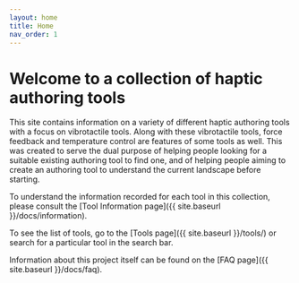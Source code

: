 ```yaml
---
layout: home
title: Home
nav_order: 1
---
```


# Welcome to a collection of haptic authoring tools

This site contains information on a variety of different haptic authoring tools with a focus on vibrotactile tools.
Along with these vibrotactile tools, force feedback and temperature control are features of some tools as well.
This was created to serve the dual purpose of helping people looking for a suitable existing authoring tool to find one, and of helping people aiming to create an authoring tool to understand the current landscape before starting.

To understand the information recorded for each tool in this collection, please consult the [Tool Information page]({{ site.baseurl }}/docs/information).

To see the list of tools, go to the [Tools page]({{ site.baseurl }}/tools/) or search for a particular tool in the search bar.

Information about this project itself can be found on the [FAQ page]({{ site.baseurl }}/docs/faq).
